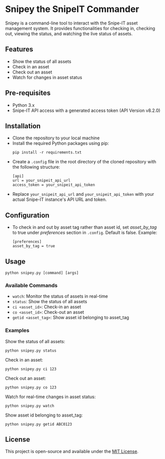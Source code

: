 # Snipey the SnipeIT Commander

Snipey is a command-line tool to interact with the Snipe-IT asset management system. It provides functionalities for checking in, checking out, viewing the status, and watching the live status of assets.

## Features

- Show the status of all assets
- Check in an asset
- Check out an asset
- Watch for changes in asset status

## Pre-requisites 

- Python 3.x
- Snipe-IT API access with a generated access token (API Version v8.2.0)


## Installation

- Clone the repository to your local machine
- Install the required Python packages using pip:
  ```
  pip install -r requirements.txt
  ```
- Create a `.config` file in the root directory of the cloned repository with the following structure:
  ```
  [api]
  url = your_snipeit_api_url
  access_token = your_snipeit_api_token
  ```
- Replace `your_snipeit_api_url` and `your_snipeit_api_token` with your actual Snipe-IT instance's API URL and token.

## Configuration

- To check in and out by asset tag rather than asset id, set *asset_by_tag* to true under *preferences* section in `.config`. Default is false. Example:
  ```
  [preferences]
  asset_by_tag = true
  ```

## Usage

```
python snipey.py [command] [args]
```

### Available Commands

- `watch`: Monitor the status of assets in real-time
- `status`: Show the status of all assets
- `ci <asset_id>`: Check-in an asset
- `co <asset_id>`: Check-out an asset
- `getid <asset_tag>`: Show asset id belonging to asset_tag

### Examples

Show the status of all assets:
```
python snipey.py status
```

Check in an asset:
```
python snipey.py ci 123
```

Check out an asset:
```
python snipey.py co 123
```

Watch for real-time changes in asset status:
```
python snipey.py watch
```

Show asset id belonging to asset_tag:
```
python snipey.py getid ABC0123
```

## License

This project is open-source and available under the [MIT License](LICENSE).

